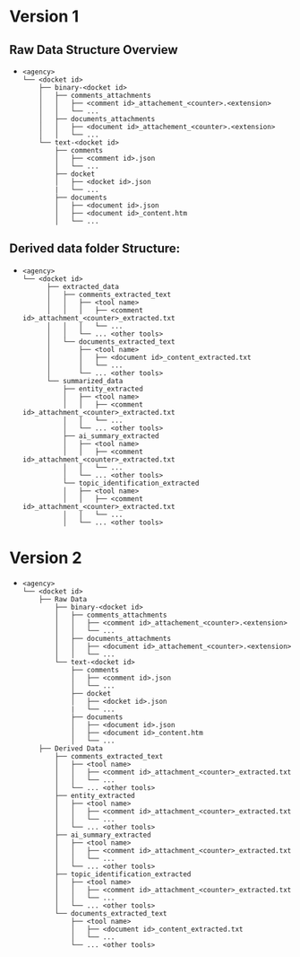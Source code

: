 # Version 1

## Raw Data Structure Overview 

-     <agency>
      └── <docket id>
          ├── binary-<docket id>
          │   ├── comments_attachments
          │   │   ├── <comment id>_attachement_<counter>.<extension>
          │   │   └── ...
          │   ├── documents_attachments
          │   │   ├── <document id>_attachement_<counter>.<extension>
          │   │   └── ...
          └── text-<docket id>
              ├── comments
              │   ├── <comment id>.json
              │   └── ...
              ├── docket
              │   ├── <docket id>.json
              |   └── ...
              ├── documents
              │   ├── <document id>.json
              │   ├── <document id>_content.htm
              │   └── ...


## Derived data folder Structure: 

-     <agency>
      └── <docket id>
            ├── extracted_data
            │   ├── comments_extracted_text
            │   │   ├── <tool name>
            │   │   │   ├── <comment id>_attachment_<counter>_extracted.txt
            │   │   │   └── ...
            │   │   └── ... <other tools>
            │   └── documents_extracted_text
            │       ├── <tool name>
            │       │   ├── <document id>_content_extracted.txt
            │       │   └── ...
            │       └── ... <other tools>
            └── summarized_data
                ├── entity_extracted
                │   ├── <tool name>
                │   │   ├── <comment id>_attachment_<counter>_extracted.txt
                │   │   └── ...
                │   └── ... <other tools>
                ├── ai_summary_extracted
                │   ├── <tool name>
                │   │   ├── <comment id>_attachment_<counter>_extracted.txt
                │   │   └── ...
                │   └── ... <other tools>
                └── topic_identification_extracted
                │   ├── <tool name>
                │   │   ├── <comment id>_attachment_<counter>_extracted.txt
                │   │   └── ...
                │   └── ... <other tools>
        


# Version 2

-     <agency>
      └── <docket id>
          ├── Raw Data
              ├── binary-<docket id>
              │   ├── comments_attachments
              │   │   ├── <comment id>_attachement_<counter>.<extension>
              │   │   └── ...
              │   ├── documents_attachments
              │   │   ├── <document id>_attachement_<counter>.<extension>
              │   │   └── ...
              └── text-<docket id>
                  ├── comments
                  │   ├── <comment id>.json
                  │   └── ...
                  ├── docket
                  │   ├── <docket id>.json
                  |   └── ...
                  ├── documents
                  │   ├── <document id>.json
                  │   ├── <document id>_content.htm
                  │   └── ...
          ├── Derived Data
              ├── comments_extracted_text
              │   ├── <tool name>
              │   │   ├── <comment id>_attachment_<counter>_extracted.txt
              │   │   └── ...
              │   └── ... <other tools>
              ├── entity_extracted
              │   ├── <tool name>
              │   │   ├── <comment id>_attachment_<counter>_extracted.txt
              │   │   └── ...
              │   └── ... <other tools>
              ├── ai_summary_extracted
              │   ├── <tool name>
              │   │   ├── <comment id>_attachment_<counter>_extracted.txt
              │   │   └── ...
              │   └── ... <other tools>
              ├── topic_identification_extracted
              │   ├── <tool name>
              │   │   ├── <comment id>_attachment_<counter>_extracted.txt
              │   │   └── ...
              │   └── ... <other tools>
              └── documents_extracted_text
                  ├── <tool name>
                  │   ├── <document id>_content_extracted.txt
                  │   └── ...
                  └── ... <other tools>
